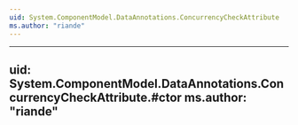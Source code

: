 ```yaml
---
uid: System.ComponentModel.DataAnnotations.ConcurrencyCheckAttribute
ms.author: "riande"
---
```


---
uid: System.ComponentModel.DataAnnotations.ConcurrencyCheckAttribute.#ctor
ms.author: "riande"
---
